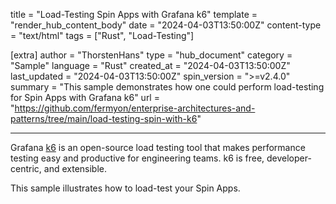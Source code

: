 title = "Load-Testing Spin Apps with Grafana k6"
template = "render_hub_content_body"
date = "2024-04-03T13:50:00Z"
content-type = "text/html"
tags = ["Rust", "Load-Testing"]

[extra]
author = "ThorstenHans"
type = "hub_document"
category = "Sample"
language = "Rust"
created_at = "2024-04-03T13:50:00Z"
last_updated = "2024-04-03T13:50:00Z"
spin_version = ">=v2.4.0"
summary =  "This sample demonstrates how one could perform load-testing for Spin Apps with Grafana k6"
url = "https://github.com/fermyon/enterprise-architectures-and-patterns/tree/main/load-testing-spin-with-k6"

---

Grafana [k6](https://k6.io/) is an open-source load testing tool that makes performance testing easy and productive for engineering teams. k6 is free, developer-centric, and extensible.

This sample illustrates how to load-test your Spin Apps.